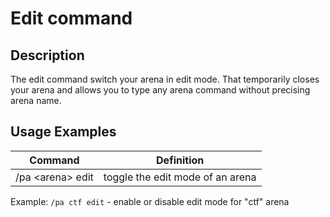 # Edit command

## Description

The edit command switch your arena in edit mode. That temporarily closes your arena and allows you to type
any arena command without precising arena name.

##  Usage Examples

Command |  Definition
------------- | -------------
/pa \<arena\> edit | toggle the edit mode of an arena

Example: `/pa ctf edit` - enable or disable edit mode for "ctf" arena